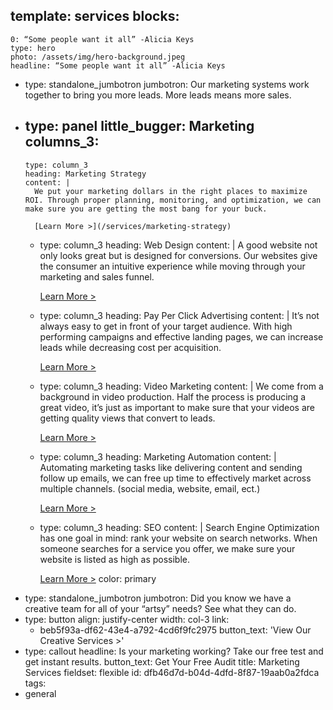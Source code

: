 template: services
blocks:
  - 
    0: “Some people want it all” -Alicia Keys
    type: hero
    photo: /assets/img/hero-background.jpeg
    headline: “Some people want it all” -Alicia Keys
  - 
    type: standalone_jumbotron
    jumbotron: Our marketing systems work together to bring you more leads. More leads means more sales.
  - 
    type: panel
    little_bugger: Marketing
    columns_3:
      - 
        type: column_3
        heading: Marketing Strategy
        content: |
          We put your marketing dollars in the right places to maximize ROI. Through proper planning, monitoring, and optimization, we can make sure you are getting the most bang for your buck.
          
          [Learn More >](/services/marketing-strategy)
      - 
        type: column_3
        heading: Web Design
        content: |
          A good website not only looks great but is designed for conversions. Our websites give the consumer an intuitive experience while moving through your marketing and sales funnel.
          
          [Learn More >](services/web-design)
      - 
        type: column_3
        heading: Pay Per Click Advertising
        content: |
          It’s not always easy to get in front of your target audience. With high performing campaigns and effective landing pages, we can increase leads while decreasing cost per acquisition.
          
          [Learn More >](services/ppc-advertising)
      - 
        type: column_3
        heading: Video Marketing
        content: |
          We come from a background in video production. Half the process is producing a great video, it’s just as important to make sure that your videos are getting quality views that convert to leads.
          
          [Learn More >](creative/video-marketing)
      - 
        type: column_3
        heading: Marketing Automation
        content: |
          Automating marketing tasks like delivering content and sending follow up emails, we can free up time to effectively market across multiple channels. (social media, website, email, ect.)
          
          [Learn More >](services/marketing-automation)
      - 
        type: column_3
        heading: SEO
        content: |
          Search Engine Optimization has one goal in mind: rank your website on search networks. When someone searches for a service you offer, we make sure your website is listed as high as possible.
          
          [Learn More >](services/seo)
    color: primary
  - 
    type: standalone_jumbotron
    jumbotron: Did you know we have a creative team for all of your “artsy” needs? See what they can do.
  - 
    type: button
    align: justify-center
    width: col-3
    link:
      - beb5f93a-df62-43e4-a792-4cd6f9fc2975
    button_text: 'View Our Creative Services >'
  - 
    type: callout
    headline: Is your marketing working? Take our free test and get instant results.
    button_text: Get Your Free Audit
title: Marketing Services
fieldset: flexible
id: dfb46d7d-b04d-4dfd-8f87-19aab0a2fdca
tags:
  - general
